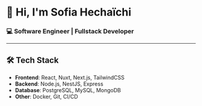 # 👋 Hi, I'm Sofia Hechaïchi  
### 💻 Software Engineer | Fullstack Developer  

---

## 🛠️ Tech Stack  
- **Frontend**: React, Nuxt, Next.js, TailwindCSS
- **Backend**: Node.js, NestJS, Express
- **Database**: PostgreSQL, MySQL, MongoDB
- **Other**: Docker, Git, CI/CD
